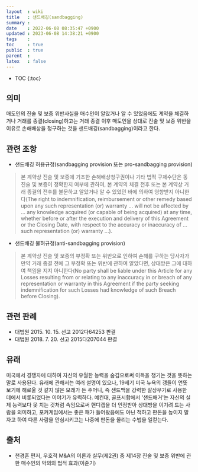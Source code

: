 ```yaml
---
layout  : wiki
title   : 샌드배깅(sandbagging) 
summary : 
date    : 2022-06-08 08:35:47 +0900
updated : 2023-06-08 14:38:21 +0900
tags    :  
toc     : true
public  : true
parent  : 
latex   : false
---
```

* TOC
{:toc}

## 의미
매도인의 진술 및 보증 위반사실을 매수인이 알았거나 알 수 있었음에도 계약을 체결하거나 거래를 종결(closing)하고는 거래 종결 이후 매도인을 상대로 진술 및 보증 위반을 이유로 손해배상을 청구하는 것을 샌드배깅(sandbagging)이라고 한다.

## 관련 조항
* 샌드배깅 허용규정(sandbagging provision 또는 pro-sandbagging provision)
>본 계약상 진술 및 보증에 기초한 손해배상청구권이나 기타 법적 구제수단은 동 진술 및 보증이 정확한지 여부에 관하여, 본 계약의 체결 전후 또는 본 계약상 거래 종결의 전후를 불문하고 알았거나 알 수 있었던 바에 의하여 영향받지 아니한다(The right to indemnification, reimbursement or other remedy based upon any such representation (or) warranty ... will not be affected by ... any knowledge acquired (or capable of being acquired) at any time, whether before or after the execution and delivery of this Agreement or the Closing Date, with respect to the accuracy or inaccuracy of ... such representation (or) warranty ...).

* 샌드배깅 불허규정(anti-sandbagging provision)
>본 계약상 진술 및 보증의 부정확 또는 위반으로 인하여 손해를 구하는 당사자가 만약 거래 종결 전에 그 부정확 또는 위반에 관하여 알았다면, 상대방은 그에 대하여 책임을 지지 아니한다(No party shall be liable under this Article for any Losses resulting from or relating to any inaccuracy in or breach of any representation or warranty in this Agreement if the party seeking indemnification for such Losses had knowledge of such Breach before Closing).

## 관련 판례
* 대법원 2015. 10. 15. 선고 2012다64253 판결
* 대법원 2018. 7. 20. 선고 2015다207044 판결

## 유래
미국에서 경쟁자에 대하여 자신의 우월한 능력을 숨김으로써 이득을 챙기는 것을 뜻하는 말로 사용된다. 유래에 관해서는 여러 설명이 있으나, 19세기 미국 뉴욕의 갱들이 언뜻 보기에 해로울 것 같지 않은 모래가 든 주머니, 즉 샌드백을 강력한 살상무기로 사용한 데에서 비롯되었다는 이야기가 유력하다. 예컨대, 골프시합에서 '샌드배거'는 자신의 실제 능력보다 못 치는 것처럼 속임으로써 핸디캡을 더 인정받아 상대방을 이기려 드는 사람을 의미하고, 포커게임에서는 좋은 패가 들어왔음에도 아닌 척하고 판돈을 높이지 말자고 하여 다른 사람을 안심시키고는 나중에 판돈을 올리는 수법을 일컫는다. 

## 출처
* 천경훈 편저, 우호적 M&A의 이론과 실무(제2권) 중 제14장 진술 및 보증 위반에 관한 매수인의 악의의 법적 효과(이준기)
 
